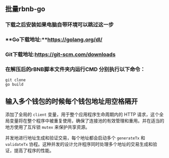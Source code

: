 批量rbnb-go
-----------------------
### 下载之后安装如果电脑自带环境可以跳过这一步

### **Go下载地址:**https://golang.org/dl/ 

### Git下载地址:https://git-scm.com/downloads 

### **在解压后的rBNB脚本文件夹内运行**CMD 分别执行以下命令：

```shell
git clone 
go build 
```
## **输入多个钱包的时候每个钱包地址用空格隔开**



添加了全局的 `client` 变量，用于整个应用程序生命周期内的 HTTP 请求，这个全局变量将在整个程序中被重复使用，确保了连接池的有效管理和重用。并在适当的地方使用了互斥锁 `mutex` 来保护共享资源。

并发地进行地址生成和验证交易，每个地址都会启动多个 `generateTx` 和 `validateTx` 协程。这种并发的设计允许程序同时处理多个地址的交易生成和验证，提高了程序的性能。
